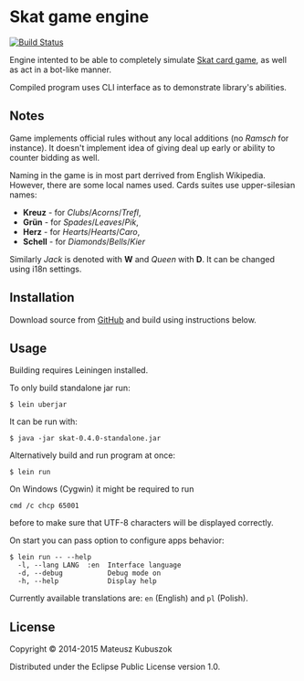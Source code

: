 # Skat game engine

[![Build Status](https://travis-ci.org/MateuszKubuszok/Skat.png)](https://travis-ci.org/MateuszKubuszok/Skat)

Engine intented to be able to completely simulate
[Skat card game](http://en.wikipedia.org/wiki/Skat_(card_game)),
as well as act in a bot-like manner.

Compiled program uses CLI interface as to demonstrate library's abilities.

## Notes

Game implements official rules without any local additions (no *Ramsch* for
instance). It doesn't implement idea of giving deal up early or ability to
counter bidding as well.

Naming in the game is in most part derrived from English Wikipedia. However,
there are some local names used. Cards suites use upper-silesian names:

  * **Kreuz** - for *Clubs*/*Acorns*/*Trefl*,
  * **Grün** - for *Spades*/*Leaves*/*Pik*,
  * **Herz** - for *Hearts*/*Hearts*/*Caro*,
  * **Schell** - for *Diamonds*/*Bells*/*Kier*

Similarly *Jack* is denoted with **W** and *Queen* with **D**. It can be changed
using i18n settings.

## Installation

Download source from [GitHub](https://github.com/MateuszKubuszok/Skat)
and build using instructions below.

## Usage

Building requires Leiningen installed.

To only build standalone jar run:

    $ lein uberjar

It can be run with:

    $ java -jar skat-0.4.0-standalone.jar

Alternatively build and run program at once:

    $ lein run

On Windows (Cygwin) it might be required to run

    cmd /c chcp 65001

before to make sure that UTF-8 characters will be displayed correctly.

On start you can pass option to configure apps behavior:

    $ lein run -- --help
      -l, --lang LANG  :en  Interface language
      -d, --debug           Debug mode on
      -h, --help            Display help

Currently available translations are: `en` (English) and `pl` (Polish).

## License

Copyright © 2014-2015 Mateusz Kubuszok

Distributed under the Eclipse Public License version 1.0.
